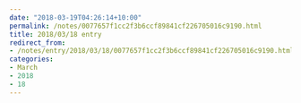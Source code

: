 ```yaml
---
date: "2018-03-19T04:26:14+10:00"
permalink: /notes/0077657f1cc2f3b6ccf89841cf226705016c9190.html
title: 2018/03/18 entry
redirect_from:
- /notes/entry/2018/03/18/0077657f1cc2f3b6ccf89841cf226705016c9190.html
categories:
- March
- 2018
- 18
---
```

